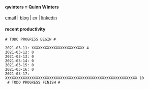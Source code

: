 #### qwinters = Quinn Winters
[email](mailto:email--at--quinnwinters--dot--dev) | [blog](https://qwinters.me) | [cv](mailto:email--at--quinnwinters--dot--dev) | [linkedin](https://linkedin.com/in/qwinters)
#### recent productivity
```shell
# TODO PROGRESS BEGIN #
 
2021-03-11: XXXXXXXXXXXXXXXXXXXXXXXX 4
2021-03-12: 0
2021-03-13: 0
2021-03-14: 0
2021-03-15: 0
2021-03-16: 0
2021-03-17: XXXXXXXXXXXXXXXXXXXXXXXXXXXXXXXXXXXXXXXXXXXXXXXXXXXXXXXXXXXX 10
 # TODO PROGRESS FINISH #
```
